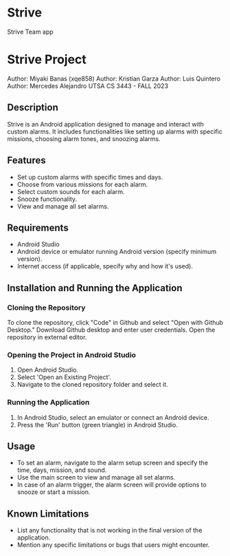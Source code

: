 # Strive
Strive Team app

# Strive Project
Author: Miyaki Banas (xqe858)
Author: Kristian Garza
Author: Luis Quintero
Author: Mercedes Alejandro
UTSA CS 3443 - FALL 2023

## Description
Strive is an Android application designed to manage and interact with custom alarms.
It includes functionalities like setting up alarms with specific missions, choosing alarm tones, and snoozing alarms.

## Features
- Set up custom alarms with specific times and days.
- Choose from various missions for each alarm.
- Select custom sounds for each alarm.
- Snooze functionality.
- View and manage all set alarms.

## Requirements
- Android Studio
- Android device or emulator running Android version (specify minimum version).
- Internet access (if applicable, specify why and how it's used).

## Installation and Running the Application

### Cloning the Repository
To clone the repository, click "Code" in Github and select "Open with Github Desktop." 
Download Github desktop and enter user credentials. 
Open the repository in external editor.

### Opening the Project in Android Studio
1. Open Android Studio.
2. Select 'Open an Existing Project'.
3. Navigate to the cloned repository folder and select it.

### Running the Application
1. In Android Studio, select an emulator or connect an Android device.
2. Press the 'Run' button (green triangle) in Android Studio.

## Usage
- To set an alarm, navigate to the alarm setup screen and specify the time, days, mission, and sound.
- Use the main screen to view and manage all set alarms.
- In case of an alarm trigger, the alarm screen will provide options to snooze or start a mission.

## Known Limitations
- List any functionality that is not working in the final version of the application.
- Mention any specific limitations or bugs that users might encounter.

